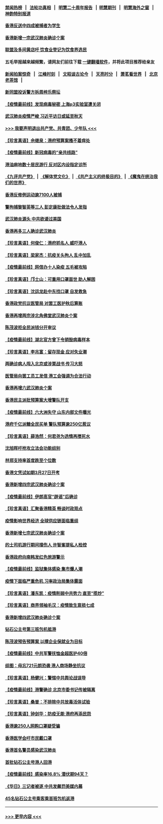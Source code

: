 #### [禁闻热榜](热点新闻.md?=0)  &nbsp;&nbsp;|&nbsp;&nbsp; [法轮功真相](https://github.com/gfw-breaker/truth/blob/master/README.md?=0) &nbsp;&nbsp;|&nbsp;&nbsp; [明慧二十周年报告](https://github.com/gfw-breaker/mh-reports/blob/master/README.md?=0) &nbsp;&nbsp;|&nbsp;&nbsp;[明慧期刊](https://github.com/gfw-breaker/mh-qikan) &nbsp;&nbsp;|&nbsp;&nbsp; [明慧海外之窗](https://github.com/gfw-breaker/mh-news/blob/master/README.md?=0) &nbsp;&nbsp;|&nbsp;&nbsp; [神韵特别报道](https://github.com/gfw-breaker/mh-news/blob/master/shenyun.md?=0)
#### [香港反送中四成被捕者为学生](../pages/nsc415/n11910730.md?t=03032302) 
#### [香港新增一宗武汉肺炎确诊个案](../pages/nsc415/n11910724.md?t=03032302) 
#### [联盟及多间黄店吁 饮食业登记为饮食界选民](../pages/nsc415/n11910718.md?t=03032302) 
#### 五毛举报越来越频繁，请网友们前往下载 [一键翻墙软件](https://github.com/gfw-breaker/ssr-accounts)，并将此项目推荐给亲友
#### [新闻拍案惊奇](https://github.com/gfw-breaker/banned-news/blob/master/pages/link4.md) &nbsp;&nbsp;|&nbsp;&nbsp; [江峰时刻](https://github.com/gfw-breaker/banned-news/blob/master/pages/link4.md) &nbsp;&nbsp;|&nbsp;&nbsp; [文昭谈古论今](https://github.com/gfw-breaker/banned-news/blob/master/pages/link4.md) &nbsp;&nbsp;|&nbsp;&nbsp; [天亮时分](https://github.com/gfw-breaker/banned-news/blob/master/pages/link4.md) &nbsp;&nbsp;|&nbsp;&nbsp; [萧茗看世界](https://github.com/gfw-breaker/banned-news/blob/master/pages/link4.md) &nbsp;&nbsp;|&nbsp;&nbsp; [北京老茶馆](https://github.com/gfw-breaker/banned-news/blob/master/pages/link4.md) &nbsp;&nbsp;|&nbsp;&nbsp; 
#### [新同盟投诉警方拆周梓乐祭坛](../pages/nsc415/n11910707.md?t=03032302) 
#### [【疫情最前线】发现病毒秘密 上海p3实验室遭关闭](../pages/nsc415/n11910640.md?t=03032302) 
#### [武汉肺炎疫情严峻 习近平访日或延至秋天](../pages/nsc415/n11910570.md?t=03032302) 
#### [>>> 我要声明退出共产党、共青团、少年队 <<<](https://github.com/begood0513/goodnews/blob/master/quit/letter.md) 
#### [【珍言真语】佘继泉：港府预算案搔不着痒处](../pages/nsc415/n11910011.md?t=03032302) 
#### [【疫情最前线】新冠病毒的“亲共线路”](../pages/nsc415/n11907734.md?t=03032302) 
#### [港油麻地数十居民游行 反对区内设指定诊所](../pages/nsc415/n11907900.md?t=03032302) 
#### [《九评共产党》](https://github.com/begood0513/9ping.md/blob/master/README.md) &nbsp;|&nbsp; [《解体党文化》](../../../../jtdwh.md/blob/master/README.md)  &nbsp;|&nbsp; [《共产主义的终极目的》](../../../../gczydzjmd.md/blob/master/README.md) &nbsp;|&nbsp; [《魔鬼在统治我们的世界》](../../../../mgztzwmdsj.md/blob/master/README.md) 
#### [香港反修例运动逾7100人被捕](../pages/nsc415/n11907922.md?t=03032302) 
#### [警拘捕黎智英等三人 彭定康批做法令人发指](../pages/nsc415/n11907905.md?t=03032302) 
#### [武汉肺炎源头 中共欲诿过美国](../pages/nsc415/n11907665.md?t=03032302) 
#### [香港再多三人确诊武汉肺炎](../pages/nsc415/n11907846.md?t=03032302) 
#### [【珍言真语】何俊仁：港府抓名人 威吓港人](../pages/nsc415/n11907561.md?t=03032302) 
#### [【珍言真语】梁家杰：抗疫关头拘人 乱中加乱](../pages/nsc415/n11907444.md?t=03032302) 
#### [【疫情最前线】网信办十人染疫 五毛被攻陷](../pages/nsc415/n11903757.md?t=03032302) 
#### [【珍言真语】邝士山：可重用口罩面世 助人解困](../pages/nsc415/n11903875.md?t=03032302) 
#### [【珍言真语】沈运龙赴中东找口罩 自发救急](../pages/nsc415/n11903291.md?t=03032302) 
#### [香港政党抗议医管局 对罢工医护秋后算账](../pages/nsc415/n11901746.md?t=03032302) 
#### [香港再增两宗涉北角佛堂武汉肺炎个案](../pages/nsc415/n11901737.md?t=03032302) 
#### [陈茂波拒全民派钱分开审议](../pages/nsc415/n11901672.md?t=03032302) 
#### [【疫情最前线】湖北官方曾下令销毁病毒样本](../pages/nsc415/n11901518.md?t=03032302) 
#### [【珍言真语】李兆富：留存现金 应对失业潮](../pages/nsc415/n11901448.md?t=03032302) 
#### [两确诊病人闯入北京或涉栗战书 传习大怒](../pages/nsc415/n11901180.md?t=03032302) 
#### [医管局向罢工员工发信 港工会强调为合法行动](../pages/nsc415/n11898870.md?t=03032302) 
#### [香港再增六武汉肺炎个案](../pages/nsc415/n11898843.md?t=03032302) 
#### [香港民主派批预算案大增警队开支](../pages/nsc415/n11898813.md?t=03032302) 
#### [【疫情最前线】六大洲失守 山东内部文件曝光](../pages/nsc415/n11898455.md?t=03032302) 
#### [港府千亿派糖全民买单 警队预算逾250亿惹议](../pages/nsc415/n11898608.md?t=03032302) 
#### [【珍言真语】薛浩然：何君尧为选情再搅死水](../pages/nsc415/n11898269.md?t=03032302) 
#### [沈旭晖吁抢攻立法会功能组别](../pages/nsc415/n11896084.md?t=03032302) 
#### [林郑支持率首度跌至个位数](../pages/nsc415/n11896058.md?t=03032302) 
#### [香港文凭试如期3月27日开考](../pages/nsc415/n11896055.md?t=03032302) 
#### [香港新增四宗武汉肺炎确诊个案](../pages/nsc415/n11896040.md?t=03032302) 
#### [【疫情最前线】伊朗高官“辟谣”后确诊](../pages/nsc415/n11895902.md?t=03032302) 
#### [【珍言真语】汇聚香港精英 畅谈时政观点](../pages/nsc415/n11895733.md?t=03032302) 
#### [疫情影响世界经济 全球供应链面临重组](../pages/nsc415/n11895634.md?t=03032302) 
#### [香港新增七宗武汉肺炎确诊个案](../pages/nsc415/n11893498.md?t=03032302) 
#### [的士司机游行期间撞伤人 许智峯提私人检控](../pages/nsc415/n11893483.md?t=03032302) 
#### [香港政府向南韩发红色旅游警示](../pages/nsc415/n11893398.md?t=03032302) 
#### [【疫情最前线】监狱集体感染 集市爆人潮](../pages/nsc415/n11893181.md?t=03032302) 
#### [疫情下面临严重危机  习率政治局集体露面](../pages/nsc415/n11893305.md?t=03032302) 
#### [【珍言真语】潘东凯：疫情削弱中共势力 直至“揽炒”](../pages/nsc415/n11892866.md?t=03032302) 
#### [【珍言真语】商界领袖毛汉：疫情致生意损七成](../pages/nsc415/n11890348.md?t=03032302) 
#### [香港新增四武汉肺炎确诊个案](../pages/nsc415/n11890610.md?t=03032302) 
#### [钻石公主号第三班包机抵港](../pages/nsc415/n11890645.md?t=03032302) 
#### [陈茂波预告预算案 以撑企业保就业为目标](../pages/nsc415/n11890574.md?t=03032302) 
#### [【疫情最前线】中共军警抚恤金超医护40倍](../pages/nsc415/n11890458.md?t=03032302) 
#### [组图：毋忘721元朗恐袭 港人商场静坐抗议](../pages/nsc415/n11876882.md?t=03032302) 
#### [【珍言真语】杨健兴：警惕中共舆论战误导](../pages/nsc415/n11888131.md?t=03032302) 
#### [【疫情最前线】港警确诊 北京市委书记传被隔离](../pages/nsc415/n11886872.md?t=03032302) 
#### [【珍言真语】桑普：不排除中共放毒活体试验](../pages/nsc415/n11886832.md?t=03032302) 
#### [【珍言真语】钟剑华：防疫无能 港府再添民怨](../pages/nsc415/n11884504.md?t=03032302) 
#### [香港逾250人网购口罩疑受骗](../pages/nsc415/n11884388.md?t=03032302) 
#### [香港医学会吁市民戴口罩](../pages/nsc415/n11884367.md?t=03032302) 
#### [香港首名警员感染武汉肺炎](../pages/nsc415/n11884357.md?t=03032302) 
#### [首批钻石公主号港人回港](../pages/nsc415/n11884333.md?t=03032302) 
#### [【疫情最前线】感染率16.8% 潜伏期94天？](../pages/nsc415/n11884256.md?t=03032302) 
#### [《华日》三记者被逐 中共发飙罚美媒内幕](../pages/nsc415/n11884184.md?t=03032302) 
#### [45名钻石公主号乘客乘首班包机返港](../pages/nsc415/n11881770.md?t=03032302) 

----
#### [ >>> 更早内容 <<< ](../indexes/nsc415-earlier.md)
